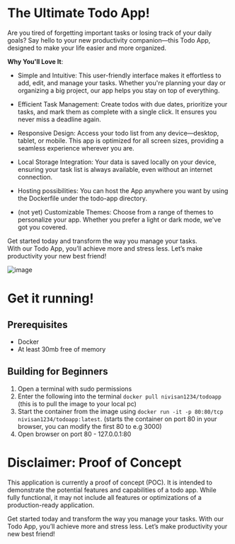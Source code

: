 # The Ultimate Todo App!

Are you tired of forgetting important tasks or losing track of your daily goals? Say hello to your new productivity companion—this Todo App, designed to make your life easier and more organized.

**Why You\'ll Love It**:

- Simple and Intuitive: This user-friendly interface makes it effortless to add, edit, and manage your tasks. Whether you're planning your day or organizing a big project, our app helps you stay on top of everything.

- Efficient Task Management: Create todos with due dates, prioritize your tasks, and mark them as complete with a single click. It ensures you never miss a deadline again.

- Responsive Design: Access your todo list from any device—desktop, tablet, or mobile. This app is optimized for all screen sizes, providing a seamless experience wherever you are.

- Local Storage Integration: Your data is saved locally on your device, ensuring your task list is always available, even without an internet connection.

- Hosting possibilities: You can host the App anywhere you want by using the Dockerfile under the todo-app directory.
- (not yet) Customizable Themes: Choose from a range of themes to personalize your app. Whether you prefer a light or dark mode, we've got you covered.

Get started today and transform the way you manage your tasks.   
With our Todo App, you’ll achieve more and stress less. Let’s make productivity your new best friend!

![image](https://github.com/user-attachments/assets/19033835-8955-487e-9095-fc53334c2ccd)

# Get it running! 
## Prerequisites 
- Docker
- At least 30mb free of memory

## Building for Beginners
1. Open a terminal with sudo permissions
2. Enter the following into the terminal `docker pull nivisan1234/todoapp` (this is to pull the image to your local pc)
3. Start the container from the image using `docker run -it -p 80:80/tcp nivisan1234/todoapp:latest`. (starts the container on port 80  in your browser, you can modify the first 80 to e.g 3000)
4. Open browser on port 80 - 127.0.0.1:80

# Disclaimer: Proof of Concept

This application is currently a proof of concept (POC). It is intended to demonstrate the potential features and capabilities of a todo app. While fully functional, it may not include all features or optimizations of a production-ready application.

Get started today and transform the way you manage your tasks. With our Todo App, you’ll achieve more and stress less. Let’s make productivity your new best friend!


